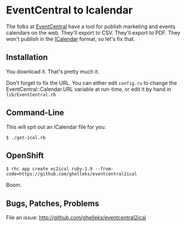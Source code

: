 # EventCentral to Icalendar

The folks at [EventCentral] have a tool for publish marketing and events
calendars on the web. They'll export to CSV. They'll export to PDF. They won't
publish in the [ICalendar] format, so let's fix that.

## Installation

You download it. That's pretty much it.

Don't forget to fix the URL. You can either edit `config.ru` to change the EventCentral::Calendar.URL variable at run-time, or edit it by hand in `lib/EventCentral.rb`

## Command-Line

This will spit out an ICalendar file for you:

~~~~~
$ ./get-ical.rb
~~~~~

## OpenShift

~~~~~
$ rhc app create ec2ical ruby-1.9 --from-code=https://github.com/ghelleks/eventcentral2ical
~~~~~

Boom.

## Bugs, Patches, Problems

File an issue: http://github.com/ghelleks/eventcentral2ical

[EventCentral]: http://www.g2planet.com/solutions.php
[ICalendar]: https://tools.ietf.org/html/rfc5545
